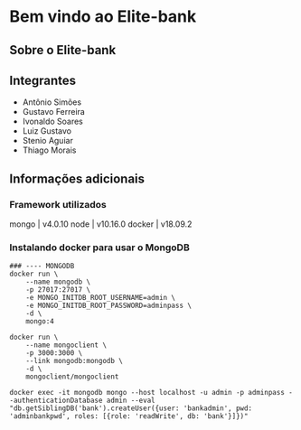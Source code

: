 # Bem vindo ao Elite-bank

## Sobre o Elite-bank

## Integrantes

- Antônio Simões
- Gustavo Ferreira
- Ivonaldo Soares
- Luiz Gustavo
- Stenio Aguiar
- Thiago Morais

## Informações adicionais

### Framework utilizados

mongo  | v4.0.10
node   | v10.16.0
docker | v18.09.2

### Instalando docker para usar o MongoDB

```shell
### ---- MONGODB
docker run \
    --name mongodb \
    -p 27017:27017 \
    -e MONGO_INITDB_ROOT_USERNAME=admin \
    -e MONGO_INITDB_ROOT_PASSWORD=adminpass \
    -d \
    mongo:4

docker run \
    --name mongoclient \
    -p 3000:3000 \
    --link mongodb:mongodb \
    -d \
    mongoclient/mongoclient

docker exec -it mongodb mongo --host localhost -u admin -p adminpass --authenticationDatabase admin --eval "db.getSiblingDB('bank').createUser({user: 'bankadmin', pwd: 'adminbankpwd', roles: [{role: 'readWrite', db: 'bank'}]})"
```
